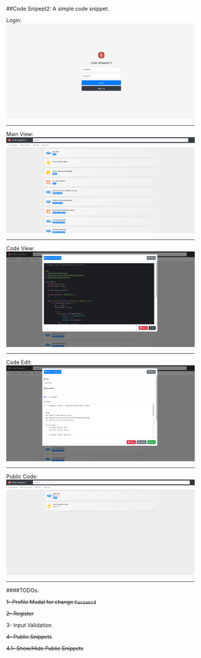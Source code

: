 ##Code Snipept2:
A simple code snippet.

Login:
![Login](docs/login.png "Login")

---

Main View:
![Main View](docs/main.png "Main View")

---

Code View:
![Code View](docs/code-view.png "Code View")

---

Code Edit:
![Code Edit](docs/code-edit.png "Code Edit")

---

Public Code:
![Public Code](docs/public-code.png "Public Code")

---

####TODOs:

~~1- Profile Modal for change `Password`~~

~~2- Register~~

3- Input Validation

~~4- Public Snippets~~

~~4.1- Show/Hide Public Snippets~~